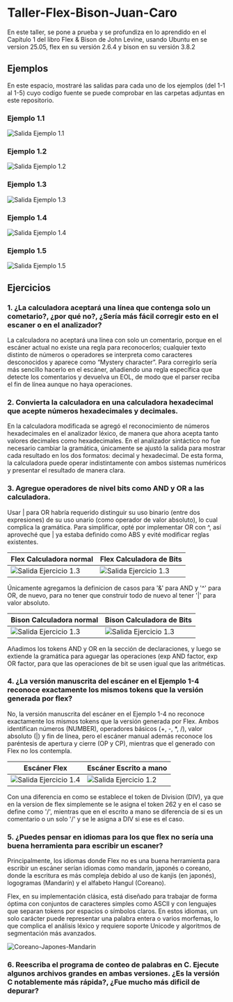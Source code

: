 # Taller-Flex-Bison-Juan-Caro

En este taller, se pone a prueba y se profundiza en lo aprendido en el Capítulo 1 del libro Flex & Bison de John Levine, usando Ubuntu en se version 25.05, flex en su versión 2.6.4 y bison en su versión 3.8.2

## Ejemplos

En este espacio, mostraré las salidas para cada uno de los ejemplos (del 1-1 al 1-5) cuyo codígo fuente se puede comprobar en las carpetas adjuntas en este repositorio.

### Ejemplo 1.1

![Salida Ejemplo 1.1](ejemplos/Ejemplo%201/Salida%20Ejemplo%201.png)

### Ejemplo 1.2

![Salida Ejemplo 1.2](ejemplos/Ejemplo%202/Salida%20Ejemplo%202.png)

### Ejemplo 1.3

![Salida Ejemplo 1.3](ejemplos/Ejemplo%203/Salida%20Ejemplo%203.png)

### Ejemplo 1.4

![Salida Ejemplo 1.4](ejemplos/Ejemplo%204/Salida%20Ejemplo%204.png)

### Ejemplo 1.5

![Salida Ejemplo 1.5](ejemplos/Ejemplo%205/Salida%20Ejemplo%205.png)

## Ejercicios

### 1. ¿La calculadora aceptará una línea que contenga solo un cometario?, ¿por qué no?, ¿Sería más fácil corregir esto en el escaner o en el analizador?

La calculadora no aceptará una línea con solo un comentario, porque en el escáner actual no existe una regla para reconocerlos; cualquier texto distinto de números o operadores se interpreta como caracteres desconocidos y aparece como “Mystery character”. Para corregirlo sería más sencillo hacerlo en el escáner, añadiendo una regla específica que detecte los comentarios y devuelva un EOL, de modo que el parser reciba el fin de línea aunque no haya operaciones.

### 2. Convierta la calculadora en una calculadora hexadecimal que acepte números hexadecimales y decimales.

En la calculadora modificada se agregó el reconocimiento de números hexadecimales en el analizador léxico, de manera que ahora acepta tanto valores decimales como hexadecimales. En el analizador sintáctico no fue necesario cambiar la gramática, únicamente se ajustó la salida para mostrar cada resultado en los dos formatos: decimal y hexadecimal. De esta forma, la calculadora puede operar indistintamente con ambos sistemas numéricos y presentar el resultado de manera clara.


### 3. Agregue operadores de nivel bits como AND y OR a las calculadora.

Usar | para OR habría requerido distinguir su uso binario (entre dos expresiones) de su uso unario (como operador de valor absoluto), lo cual complica la gramática. Para simplificar, opté por implementar OR con ^, así aproveché que | ya estaba definido como ABS y evité modificar reglas existentes.

| Flex Calculadora normal | Flex Calculadora de Bits |
|----------|----------|
| ![Salida Ejercicio 1.3](ejercicios/Ejercicio%203/Flex1-5.png) | ![Salida Ejercicio 1.3](ejercicios/Ejercicio%203/flexE3.png) |

Únicamente agregamos la definicion de casos para '&' para AND y '^' para OR, de nuevo, para no tener que construir todo de nuevo al tener '|' para valor absoluto.

| Bison Calculadora normal | Bison Calculadora de Bits |
|----------|----------|
| ![Salida Ejercicio 1.3](ejercicios/Ejercicio%203/Bison1-5.png) | ![Salida Ejercicio 1.3](ejercicios/Ejercicio%203/BisonE3.png) |

Añadimos los tokens AND y OR en la sección de declaraciones, y luego se extiende la gramática para aguegar las operaciones (exp AND factor, exp OR factor, para que las operaciones de bit se usen igual que las aritméticas.

### 4. ¿La versión manuscrita del escáner en el Ejemplo 1-4 reconoce exactamente los mismos tokens que la versión generada por flex?

No, la versión manuscrita del escáner en el Ejemplo 1-4 no reconoce exactamente los mismos tokens que la versión generada por Flex. Ambos identifican números (NUMBER), operadores básicos (+, -, *, /), valor absoluto (|) y fin de línea, pero el escáner manual además reconoce los paréntesis de apertura y cierre (OP y CP), mientras que el generado con Flex no los contempla. 

| Escáner Flex | Escáner Escrito a mano  |
|----------|----------|
| ![Salida Ejercicio 1.4](ejercicios/Ejercicio%204/Tokens_1-4.png) | ![Salida Ejercicio 1.2](ejercicios/Ejercicio%204/Tokens_HandWritten.png) |

Con una diferencia en como se establece el token de Division (DIV), ya que en la version de flex simplemente se le asigna el token  262 y en el caso se define como '/', mientras que en el escrito a mano se diferencia de si es un comentario o un solo '/' y se le asigna a DIV si ese es el caso.


### 5. ¿Puedes pensar en idiomas para los que flex no sería una buena herramienta para escribir un escaner? 

Principalmente, los idiomas donde Flex no es una buena herramienta para escribir un escáner serían idiomas como mandarín, japonés o coreano, donde la escritura es más compleja debido al uso de kanjis (en japonés), logogramas (Mandarín) y el alfabeto Hangul (Coreano).

Flex, en su implementación clásica, está diseñado para trabajar de forma óptima con conjuntos de caracteres simples como ASCII y con lenguajes que separan tokens por espacios o símbolos claros. En estos idiomas, un solo carácter puede representar una palabra entera o varios morfemas, lo que complica el análisis léxico y requiere soporte Unicode y algoritmos de segmentación más avanzados.

![Coreano-Japones-Mandarin](ejercicios/Ejercicio%201/Coreano-Japones-Mandarin.png)

### 6. Reescriba el programa de conteo de palabras en C. Ejecute algunos archivos grandes en ambas versiones. ¿Es la versión C notablemente más rápida?, ¿Fue mucho más dificil de depurar?

